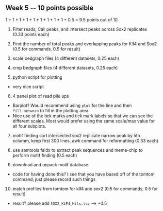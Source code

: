 ## Week 5 -- 10 points possible

1 + 1 + 1 + 1 + 1 + 1 + 1 + 1 + 1 + 0.5  = 9.5 points out of 10

1. Filter reads, Call peaks, and intersect peaks across Sox2 replicates (0.33 points each)

2. Find the number of total peaks and overlapping peaks for Klf4 and Sox2 (0.5 for commands, 0.5 for result)

3. scale bedgraph files (4 different datasets, 0.25 each)

4. crop bedgraph files (4 different datasets, 0.25 each)

5. python script for plotting

* very nice script

6. 4 panel plot of read pile ups

* Barplot? Would recommend using `plot` for the line and then `fill_between` to fill in the plotting area.
* Nice use of the tick marks and tick mark labels so that we can see the different scales. Most would prefer using the same scale/max value for all four subplots.

7. motif finding sort intersected sox2 replicate narrow peak by 5th columm, keep first 300 lines, awk command for reformatting (0.33 each)

8. use samtools faidx to extract peak sequences and meme-chip to perform motif finding (0.5 each)

9. download and unpack motif database

* code for having done this? I see that you have based off of the tomtom command; just please record such things

10. match profiles from tomtom for klf4 and sox2 (0.5 for commands, 0.5 for result)

* result? please add `SOX2_KLF4_Hits.tsv` --> +0.5
